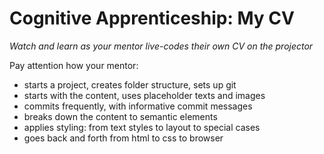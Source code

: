 # Cognitive Apprenticeship: My CV
*Watch and learn as your mentor live-codes their own CV on the projector*

Pay attention how your mentor:
- starts a project, creates folder structure, sets up git
- starts with the content, uses placeholder texts and images
- commits frequently, with informative commit messages
- breaks down the content to semantic elements
- applies styling: from text styles to layout to special cases
- goes back and forth from html to css to browser
